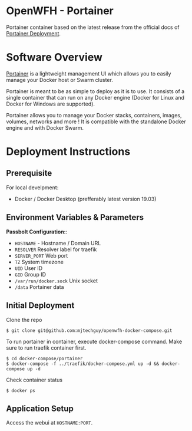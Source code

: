 # OpenWFH - Portainer
Portainer container based on the latest release from the official docs of [Portainer Deployment](https://portainer.readthedocs.io/en/stable/deployment.html).

# Software Overview
[Portainer](https://www.portainer.io) is a lightweight management UI which allows you to easily manage your Docker host or Swarm cluster.

Portainer is meant to be as simple to deploy as it is to use. It consists of a single container that can run on any Docker engine (Docker for Linux and Docker for Windows are supported).

Portainer allows you to manage your Docker stacks, containers, images, volumes, networks and more ! It is compatible with the standalone Docker engine and with Docker Swarm.

# Deployment Instructions
## Prerequisite
For local develpment:
- Docker / Docker Desktop (prefferably latest version 19.03)

## Environment Variables & Parameters
__Passbolt Configuration:__:
- `HOSTNAME` - Hostname / Domain URL
- `RESOLVER` Resolver label for traefik
- `SERVER_PORT` Web port
- `TZ` System timezone
- `UID` User ID
- `GID` Group ID
- `/var/run/docker.sock` Unix socket
- `/data` Portainer data

## Initial Deployment
Clone the repo
```console
$ git clone git@github.com:mjtechguy/openwfh-docker-compose.git
```
To run portainer in container, execute docker-compose command. Make sure to run traefik container first.
```console
$ cd docker-compose/portainer
$ docker-compose -f ../traefik/docker-compose.yml up -d && docker-compose up -d
```
Check container status
```console
$ docker ps
```

## Application Setup
Access the webui at `HOSTNAME:PORT`.